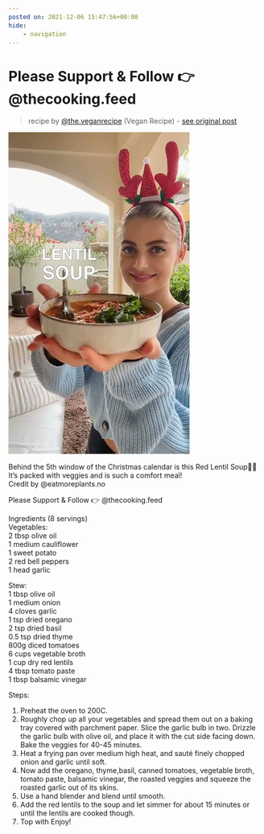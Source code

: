 ```yaml
---
posted on: 2021-12-06 15:47:56+00:00
hide:
    - navigation
---
```


# Please Support & Follow 👉 @thecooking.feed 

> recipe by [@the.veganrecipe](https://www.instagram.com/the.veganrecipe/) 
(Vegan Recipe) - [see original post](https://instagram.com/p/CXJZn6lq2qh)

![](../img/the.veganrecipe_06-12-2021_1512.png)

  
Behind the 5th window of the Christmas calendar is this Red Lentil Soup🍲💃 It’s packed with veggies and is such a comfort meal!  
Credit by @eatmoreplants.no  
  
Please Support & Follow 👉 @thecooking.feed  
  
Ingredients (8 servings)  
Vegetables:  
2 tbsp olive oil  
1 medium cauliflower  
1 sweet potato  
2 red bell peppers  
1 head garlic  
  
Stew:  
1 tbsp olive oil  
1 medium onion  
4 cloves garlic  
1 tsp dried oregano  
2 tsp dried basil  
0.5 tsp dried thyme  
800g diced tomatoes  
6 cups vegetable broth  
1 cup dry red lentils  
4 tbsp tomato paste  
1 tbsp balsamic vinegar  
  
Steps:  
1. Preheat the oven to 200C.  
2. Roughly chop up all your vegetables and spread them out on a baking tray covered with parchment paper. Slice the garlic bulb in two. Drizzle the garlic bulb with olive oil, and place it with the cut side facing down. Bake the veggies for 40-45 minutes.  
3. Heat a frying pan over medium high heat, and sauté finely chopped onion and garlic until soft.  
4. Now add the oregano, thyme,basil, canned tomatoes, vegetable broth, tomato paste, balsamic vinegar, the roasted veggies and squeeze the roasted garlic out of its skins.   
5. Use a hand blender and blend until smooth.  
6. Add the red lentils to the soup and let simmer for about 15 minutes or until the lentils are cooked though.  
7. Top with Enjoy!   
